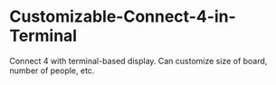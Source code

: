 # Customizable-Connect-4-in-Terminal
Connect 4 with terminal-based display. Can customize size of board, number of people, etc.
